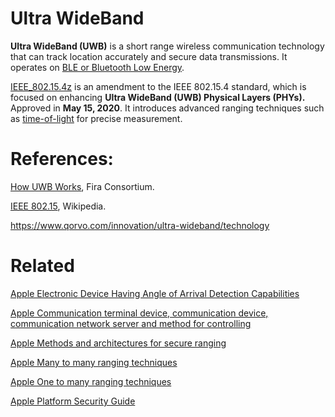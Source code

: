 # Ultra WideBand
**Ultra WideBand (UWB)** is a short range wireless communication technology that can track location accurately and secure data transmissions. It operates on [BLE or Bluetooth Low Energy](https://en.wikipedia.org/wiki/Bluetooth_Low_Energy).

[IEEE_802.15.4z](https://standards.ieee.org/ieee/802.15.4z/10230/) is an amendment to the IEEE 802.15.4 standard, which is focused on enhancing **Ultra WideBand (UWB) Physical Layers (PHYs).** Approved in **May 15, 2020**. It introduces advanced ranging techniques such as [time-of-light](https://en.wikipedia.org/wiki/Time_of_flight) for precise measurement.

# References:
[How UWB Works](https://www.firaconsortium.org/discover/how-uwb-works), Fira Consortium.

[IEEE 802.15](https://en.wikipedia.org/wiki/IEEE_802.15), Wikipedia.

https://www.qorvo.com/innovation/ultra-wideband/technology

# Related

[Apple Electronic Device Having Angle of Arrival Detection Capabilities](https://patents.google.com/patent/US20210351494A1/)

[Apple Communication terminal device, communication device, communication network server and method for controlling](https://patents.google.com/patent/US8989807B2/)

[Apple Methods and architectures for secure ranging](https://patents.google.com/patent/US20240422724A1/)

[Apple Many to many ranging techniques](https://patents.google.com/patent/US20210337360A1/)

[Apple One to many ranging techniques](https://patents.google.com/patent/US11796667B2/)

[Apple Platform Security Guide](https://help.apple.com/pdf/security/en_US/apple-platform-security-guide.pdf)
